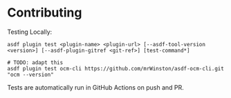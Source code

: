 # Contributing

Testing Locally:

```shell
asdf plugin test <plugin-name> <plugin-url> [--asdf-tool-version <version>] [--asdf-plugin-gitref <git-ref>] [test-command*]

# TODO: adapt this
asdf plugin test ocm-cli https://github.com/mrWinston/asdf-ocm-cli.git "ocm --version"
```

Tests are automatically run in GitHub Actions on push and PR.
